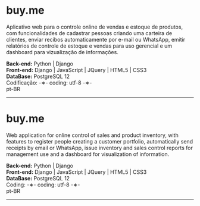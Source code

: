 # buy.me

Aplicativo web para o controle online de vendas e estoque de produtos, com funcionalidades de cadastrar pessoas criando uma carteira de clientes, enviar recibos automaticamente por e-mail ou WhatsApp, emitir relatórios de controle de estoque e vendas para uso gerencial e um dashboard para vizualização de informações.

<strong>Back-end:</strong> Python | Django</br>
<strong>Front-end:</strong> Django | JavaScript | JQuery | HTML5 | CSS3</br>
<strong>DataBase:</strong> PostgreSQL 12</br>
Codificação: -&lowast;- coding: utf-8 -&lowast;-</br>
pt-BR</br>

---------------------------------

# buy.me

Web application for online control of sales and product inventory, with features to register people creating a customer portfolio, automatically send receipts by email or WhatsApp, issue inventory and sales control reports for management use and a dashboard for visualization of information.

<strong>Back-end:</strong> Python | Django</br>
<strong>Front-end:</strong> Django | JavaScript | JQuery | HTML5 | CSS3</br>
<strong>DataBase:</strong> PostgreSQL 12</br>
Coding: -&lowast;- coding: utf-8 -&lowast;-</br>
pt-BR</br>

--------------------------------
